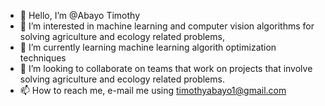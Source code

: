 - 👋 Hello, I’m @Abayo Timothy
- 👀 I’m interested in machine learning  and computer vision algorithms for solving agriculture and ecology related problems,
- 🌱 I’m currently learning machine learning algorith optimization techniques 
- 💞️ I’m looking to collaborate on teams that work on projects that involve solving agriculture and ecology related problems.
- 📫 How to reach me, e-mail me using timothyabayo1@gmail.com

<!---
Abayo1/Abayo1 is a ✨ special ✨ repository because its `README.md` (this file) appears on your GitHub profile.
You can click the Preview link to take a look at your changes.
--->
